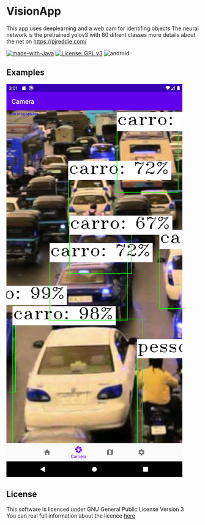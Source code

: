 # VisionApp
This app uses deeplearning and a web cam for identifing objects
The neural network is the pretrained yolov3 with 80 difrent classes
more details about the net on https://pjreddie.com/ 

[![made-with-Java](https://img.shields.io/badge/Made%20with-Java-orange.svg)](https://www.java.com/)
[![License: GPL v3](https://img.shields.io/badge/License-GPLv3-blue.svg)](https://www.gnu.org/licenses/gpl-3.0)
![android](https://img.shields.io/badge/plataform-passing-green?style=plastic&logo=android)

## Examples
![](https://github.com/tjrb/VisionApp/blob/main/images/Screenshot_1627916477.png)


## License
  This software is licenced under GNU General Public License Version 3  
  You can real full information about the licence [here](LICENSE.md)  
